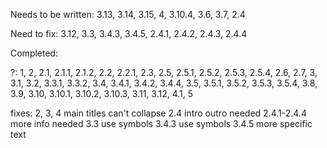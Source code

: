 Needs to be written: 3.13, 3.14, 3.15, 4, 3.10.4, 3.6, 3.7, 2.4

Need to fix: 3.12, 3.3, 3.4.3, 3.4.5, 2.4.1, 2.4.2, 2.4.3, 2.4.4

Completed:

?: 1, 2, 2.1, 2.1.1, 2.1.2, 2.2, 2.2.1, 2.3, 2.5, 2.5.1, 2.5.2, 2.5.3, 2.5.4, 2.6, 2.7, 3, 3.1, 3.2, 3.3.1, 3.3.2, 3.4, 3.4.1, 3.4.2, 3.4.4, 3.5, 3.5.1, 3.5.2, 3.5.3, 3.5.4, 3.8, 3.9, 3.10, 3.10.1, 3.10.2, 3.10.3, 3.11, 3.12, 4.1, 5

fixes:
2, 3, 4 main titles can't collapse
2.4 intro outro needed
2.4.1-2.4.4 more info needed
3.3 use symbols
3.4.3 use symbols
3.4.5 more specific text